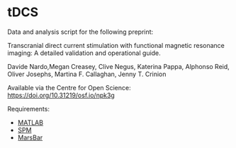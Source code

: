 # tDCS
Data and analysis script for the following preprint:

Transcranial direct current stimulation with functional magnetic resonance imaging: A detailed validation and operational guide.

Davide Nardo,Megan Creasey, Clive Negus, Katerina Pappa, Alphonso Reid, Oliver Josephs, Martina F. Callaghan, Jenny T. Crinion


Available via the Centre for Open Science:
https://doi.org/10.31219/osf.io/npk3g


Requirements:

* [MATLAB](https://www.mathworks.com/products/matlab.html)
* [SPM](https://www.fil.ion.ucl.ac.uk/spm/)
* [MarsBar](http://marsbar.sourceforge.net/)
